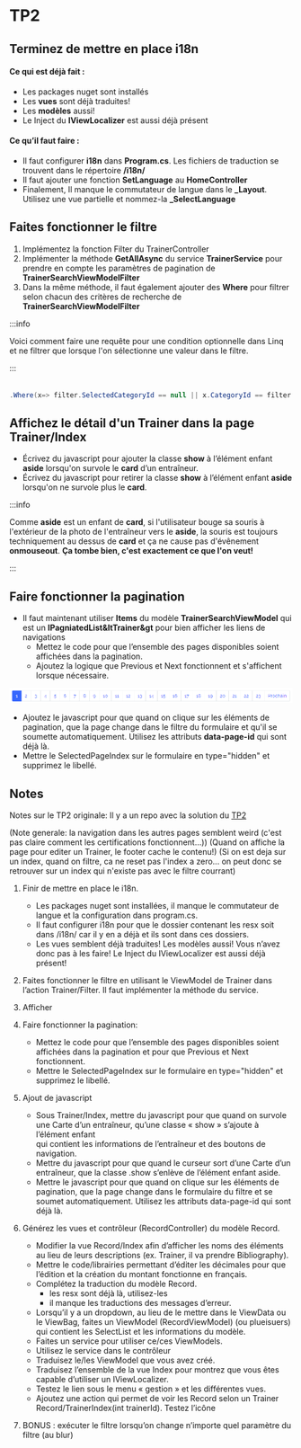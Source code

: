 # TP2


## Terminez de mettre en place **i18n**
#### Ce qui est déjà fait :
   - Les packages nuget sont installés
   - Les **vues** sont déjà traduites!
   - Les **modèles** aussi!
   - Le Inject du **IViewLocalizer** est aussi déjà présent

#### Ce qu’il faut faire :
   - Il faut configurer **i18n** dans **Program.cs**. Les fichiers de traduction se trouvent dans le répertoire **/i18n/**
   - Il faut ajouter une fonction **SetLanguage** au **HomeController**
   - Finalement, Il manque le commutateur de langue dans le **_Layout**. Utilisez une vue partielle et nommez-la **_SelectLanguage**

<CommentCommitPush/>

## Faites fonctionner le filtre
1. Implémentez la fonction Filter du TrainerController
2. Implémenter la méthode **GetAllAsync** du service **TrainerService** pour prendre en compte les paramètres de pagination de **TrainerSearchViewModelFilter**
3. Dans la même méthode, il faut également ajouter des **Where** pour filtrer selon chacun des critères de recherche de **TrainerSearchViewModelFilter**

:::info

Voici comment faire une requête pour une condition optionnelle dans Linq et ne filtrer que lorsque l'on sélectionne une valeur dans le filtre. 

:::

```csharp

.Where(x=> filter.SelectedCategoryId == null || x.CategoryId == filter.SelectedCategoryId ).ToList() 

```

<CommentCommitPush/>

## Affichez le détail d'un **Trainer** dans la page **Trainer/Index**
- Écrivez du javascript pour ajouter la classe **show** à l’élément enfant **aside** lorsqu'on survole le **card** d’un entraîneur.
- Écrivez du javascript pour retirer la classe **show** à l’élément enfant **aside** lorsqu'on ne survole plus le **card**.

:::info

 Comme **aside** est un enfant de **card**, si l'utilisateur bouge sa souris à l'extérieur de la photo de l'entraîneur vers le **aside**, la souris est toujours techniquement au dessus de **card** et ça ne cause pas d'évênement **onmouseout**. **Ça tombe bien, c'est exactement ce que l'on veut!**

:::

## Faire fonctionner la pagination

- Il faut maintenant utiliser **Items** du modèle **TrainerSearchViewModel** qui est un **IPagniatedList&ltTrainer&gt** pour bien afficher les liens de navigations
   - Mettez le code pour que l’ensemble des pages disponibles soient affichées dans la pagination.
   - Ajoutez la logique que Previous et Next fonctionnent et s'affichent lorsque nécessaire. 

![Image Reference](/tps/tp2/navigation.png)

   - Ajoutez le javascript pour que quand on clique sur les éléments de pagination, que la page change dans le filtre du formulaire et qu'il se soumette automatiquement. Utilisez les attributs **data-page-id** qui sont déjà là.
   - Mettre le SelectedPageIndex sur le formulaire en type="hidden" et supprimez le libellé.
 



## Notes
Notes sur le TP2 originale:
Il y a un repo avec la solution du [TP2](https://github.com/ProgWebTrans/TP2_JuliePro_ViewModelService_vProf)

(Note generale: la navigation dans les autres pages semblent weird (c'est pas claire comment les certifications fonctionnent...))
(Quand on affiche la page pour editer un Trainer, le footer cache le contenu!)
(Si on est deja sur un index, quand on filtre, ca ne reset pas l'index a zero... on peut donc se retrouver sur un index qui n'existe pas avec le filtre courrant)

1. Finir de mettre en place le i18n.
   - Les packages nuget sont installées, il manque le commutateur de langue et la configuration dans program.cs. 
   - Il faut configurer i18n pour que le dossier contenant les resx soit dans /i18n/ car il y en a déjà et ils sont dans ces dossiers.
   - Les vues semblent déjà traduites! Les modèles aussi! Vous n’avez donc pas à les faire! Le Inject du IViewLocalizer est aussi déjà présent!



2. Faites fonctionner le filtre en utilisant le ViewModel de Trainer dans l’action Trainer/Filter. Il faut implémenter la méthode du service.   

3. Afficher

3. Faire fonctionner la pagination:
   - Mettez le code pour que l’ensemble des pages disponibles soient affichées dans la pagination et pour que Previous et Next fonctionnent. 
   - Mettre le SelectedPageIndex sur le formulaire en type="hidden" et supprimez le libellé.

4. Ajout de javascript
   - Sous Trainer/Index, mettre du javascript pour que quand on survole une Carte d’un entraîneur, qu’une classe « show » s’ajoute à l’élément enfant <aside /> qui contient les informations de l’entraîneur et des boutons de navigation.
   - Mettre du javascript pour que quand le curseur sort d’une Carte d’un entraîneur, que la classe .show s’enlève de l’élément enfant aside.
   - Mettre le javascript pour que quand on clique sur les éléments de pagination, que la page change dans le formulaire du filtre et se soumet automatiquement. Utilisez les attributs data-page-id qui sont déjà là.

5. Générez les vues et contrôleur (RecordController) du modèle Record. 
   - Modifier la vue Record/Index afin d’afficher les noms des éléments au lieu de leurs descriptions (ex. Trainer, il va prendre Bibliography). 
   - Mettre le code/librairies permettant d’éditer les décimales pour que l’édition et la création du montant fonctionne en français.
   - Complétez la traduction du modèle Record. 
      - les resx sont déjà là, utilisez-les
      - il manque les traductions des messages d’erreur. 
   - Lorsqu’il y a un dropdown, au lieu de le mettre dans le ViewData ou le ViewBag, faites un ViewModel (RecordViewModel) (ou plueisuers) qui contient les SelectList et les informations du modèle. 
   - Faites un service pour utiliser ce/ces ViewModels.
   - Utilisez le service dans le contrôleur 
   - Traduisez le/les ViewModel que vous avez créé. 
   - Traduisez l’ensemble de la vue Index pour montrez que vous êtes capable d’utiliser un IViewLocalizer.
   - Testez le lien sous le menu « gestion » et les différentes vues.
   - Ajoutez une action qui permet de voir les Record selon un Trainer Record/TrainerIndex(int trainerId). Testez l’icône   

6. BONUS : exécuter le filtre lorsqu’on change n’importe quel paramètre du filtre (au blur)
